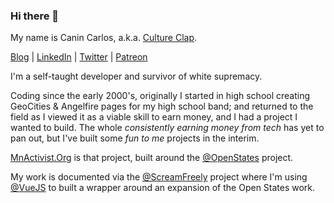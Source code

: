 ### Hi there 👋

My name is Canin Carlos, a.k.a. [Culture Clap](https://www.cultureclap.com).

[Blog](//blog.cultureclap.com) | [LinkedIn](//linkedin.com/in/cultureclap) | [Twitter](//twitter.com/cultureclap) | [Patreon](//patreon.com/cultureclap) 

I'm a self-taught developer and survivor of white supremacy.

Coding since the early 2000's, originally I started in high school creating GeoCities & Angelfire pages for my high school band; and returned to the field as I viewed it as a viable skill to earn money, and I had a project I wanted to build. The whole *consistently earning money from tech* has yet to pan out, but I've built some *fun to me* projects in the interim.

[MnActivist.Org](https//www.mnactivist.org) is that project, built around the [@OpenStates](//www.github.com/OpenStates) project.

My work is documented via the [@ScreamFreely](//www.github.com/ScreamFreely) project where I'm using [@VueJS](//www.github.com/vuejs) to built a wrapper around an expansion of the Open States work.

<!--
**cultureclap/cultureclap** is a ✨ _special_ ✨ repository because its `README.md` (this file) appears on your GitHub profile.

Here are some ideas to get you started:

- 🔭 I’m currently working on ...
- 🌱 I’m currently learning ...
- 👯 I’m looking to collaborate on ...
- 🤔 I’m looking for help with ...
- 💬 Ask me about ...
- 📫 How to reach me: ...
- 😄 Pronouns: ...
- ⚡ Fun fact: ...
-->
